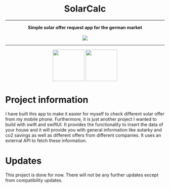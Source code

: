<div align="center">
<h1>SolarCalc</h1>
<hr>
<strong>Simple solar offer request app for the german market</strong><br><br>

<img src="https://img.shields.io/github/license/mathisburger/SolarCalc?style=for-the-badge"> 
</div>
<hr>
<div align="center">
<img src="https://images.squarespace-cdn.com/content/v1/558def25e4b0fc259f066636/1533603278905-AVZ8RD2X0YCPY0N3VGRZ/Swift_logo.png" width="100" />
<img src="https://developer.apple.com/news/images/og/swiftui-og-twitter.png" width="100" />
</div>

# Project information

I have built this app to make it easier for myself to check different solar offer from my mobile phone. Furthermore, it is just another project I wanted to build with swift and swiftUI. It provides the functionality to insert the data of your house and it will provide you with general information like autarky and co2 savings as well as different offers from different companies. It uses an external API to fetch these information. 

# Updates

This project is done for now. There will not be any further updates except from compatibility updates.


